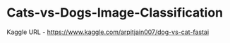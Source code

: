 # Cats-vs-Dogs-Image-Classification



Kaggle URL - https://www.kaggle.com/arpitjain007/dog-vs-cat-fastai
